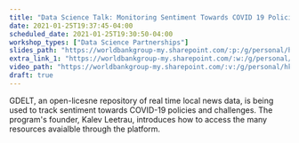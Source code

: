 ```yaml
---
title: "Data Science Talk: Monitoring Sentiment Towards COVID 19 Policies Using GDELT"
date: 2021-01-25T19:37:45-04:00
scheduled_date: 2021-01-25T19:30:50-04:00
workshop_types: ["Data Science Partnerships"]
slides_path: "https://worldbankgroup-my.sharepoint.com/:p:/g/personal/hkrambeck_worldbank_org/Edr6mMwcPHdHg6_lh4ZwUp4BU6FSgL_w-7ozNmcsaP2Vgw?e=6Gymwf"
extra_link_1: "https://worldbankgroup-my.sharepoint.com/:w:/g/personal/hkrambeck_worldbank_org/Ef_97I5wUOtOt-I4acxXHGYBEiV4O6_oleC-eElsmT0YBQ?e=uUtbol"
video_path: "https://worldbankgroup-my.sharepoint.com/:v:/g/personal/hkrambeck_worldbank_org/Eemm7_RgIXhLjb7XdZg8sRUBiu7RieFQtVoUZhOcCgHtVw?e=jJs3uj"
draft: true
---
```


GDELT, an open-licesne repository of real time local news data, is being used to track sentiment towards COVID-19 policies and challenges. The program's founder, Kalev Leetrau, introduces how to access the many resources avaialble through the platform.
